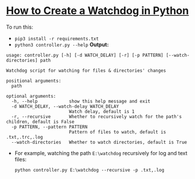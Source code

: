 # [How to Create a Watchdog in Python](https://www.thepythoncode.com/article/create-a-watchdog-in-python)
To run this:
- `pip3 install -r requirements.txt`
- `python3 controller.py --help`
**Output:**
```
usage: controller.py [-h] [-d WATCH_DELAY] [-r] [-p PATTERN] [--watch-directories] path

Watchdog script for watching for files & directories' changes

positional arguments:
  path

optional arguments:
  -h, --help            show this help message and exit
  -d WATCH_DELAY, --watch-delay WATCH_DELAY
                        Watch delay, default is 1
  -r, --recursive       Whether to recursively watch for the path's children, default is False
  -p PATTERN, --pattern PATTERN
                        Pattern of files to watch, default is .txt,.trc,.log
  --watch-directories   Whether to watch directories, default is True
```
- For example, watching the path `E:\watchdog` recursively for log and text files:
    ```
    python controller.py E:\watchdog --recursive -p .txt,.log
    ```